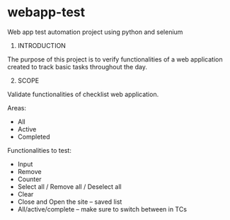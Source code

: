 # webapp-test
Web app test automation project using python and selenium

1.	INTRODUCTION

The purpose of this project is to verify functionalities of a web application created to track basic tasks throughout the day.

2.	SCOPE

Validate functionalities of checklist web application.

Areas:
-	All
-	Active
-	Completed

Functionalities to test:

-	Input 
-	Remove
-	Counter 
-	Select all / Remove all / Deselect all
-	Clear
-	Close and Open the site – saved list
-	All/active/complete – make sure to switch between in TCs

